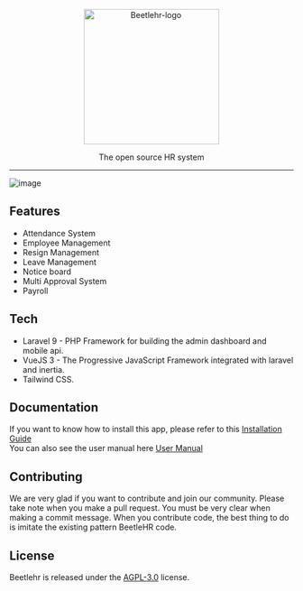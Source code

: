 <p align="center">
  <img src="https://drive.google.com/uc?export=view&id=1vWBX4YxRPy7wppH5FrU2vxIRww67w6L-" alt="Beetlehr-logo" width="240" />

  <p align="center">The open source HR system</p>
</p>

___

![image](https://drive.google.com/uc?id=14x_6EQ4SqoG7Vr1OXq3s5N5Ufc0-z0Mk)


## Features

- Attendance System
- Employee Management
- Resign Management
- Leave Management
- Notice board 
- Multi Approval System
- Payroll 

## Tech

- Laravel 9 - PHP Framework for building the admin dashboard and mobile api.
- VueJS 3 - The Progressive JavaScript Framework integrated with laravel and inertia.
- Tailwind CSS. 

## Documentation 
If you want to know how to install this app, please refer to this [Installation Guide](./installation.md)  
You can also see the user manual here [User Manual](./user-manual.md)

## Contributing
We are very glad if you want to contribute and join our community.
Please take note when you make a pull request. You must be very clear when making a commit message. 
When you contribute code, the best thing to do is imitate the existing pattern BeetleHR code.

## License
Beetlehr is released under the [AGPL-3.0](./LICENSE) license.